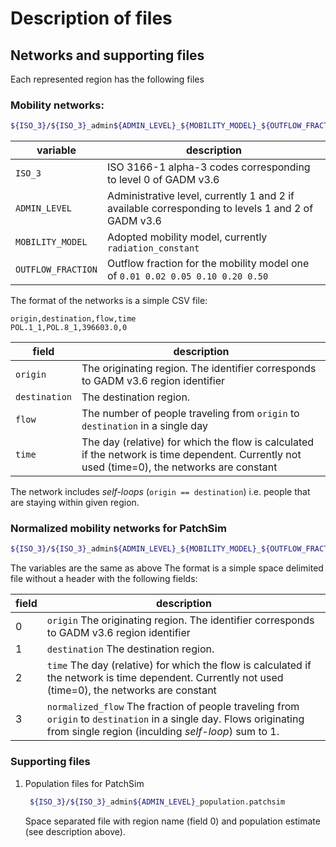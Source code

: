 # Description of files
## Networks and supporting files
Each represented region has the following files
### Mobility networks:
 ```sh
 ${ISO_3}/${ISO_3}_admin${ADMIN_LEVEL}_${MOBILITY_MODEL}_${OUTFLOW_FRACTION}.csv
 ```
 | variable | description |
 |----------|-------------|
 |`ISO_3`   | ISO 3166-1 alpha-3 codes corresponding to level 0 of GADM v3.6 |
 |`ADMIN_LEVEL` | Administrative level, currently 1 and 2 if available corresponding to levels 1 and 2 of GADM v3.6 |
 |`MOBILITY_MODEL` | Adopted mobility model, currently `radiation_constant` |
 |`OUTFLOW_FRACTION` | Outflow fraction for the mobility model one of `0.01 0.02 0.05 0.10 0.20 0.50` |



The format of the networks is a simple CSV file:
``` 
origin,destination,flow,time
POL.1_1,POL.8_1,396603.0,0
```
    
| field | description |
|-------|-------------|
| `origin` | The originating region. The identifier corresponds to GADM v3.6 region identifier
| `destination` | The destination region. 
| `flow` | The number of people traveling from `origin` to `destination` in a single day
| `time` | The day (relative) for which the flow is calculated if the network is time dependent. Currently not used (time=0), the networks are constant

The network includes *self-loops* (`origin == destination`) i.e. people that are staying within given region.    


### Normalized mobility networks for PatchSim
 ```sh
 ${ISO_3}/${ISO_3}_admin${ADMIN_LEVEL}_${MOBILITY_MODEL}_${OUTFLOW_FRACTION}_normalized.patchsim
 ```
 The variables are the same as above
 The format is a simple space delimited file without a header with the following fields:

| field | description |
|-------|-------------|
| 0     |    `origin` The originating region. The identifier corresponds to GADM v3.6 region identifier
| 1     |    `destination`  The destination region. 
| 2     |     `time`  The day (relative) for which the flow is calculated if the network is time dependent. Currently not used (time=0), the networks are constant
| 3     |    `normalized_flow`  The fraction of people traveling from `origin` to `destination` in a single day. Flows originating from single region (inculding *self-loop*) sum to 1. 


### Supporting files
 1. Population files for PatchSim
    ```sh
     ${ISO_3}/${ISO_3}_admin${ADMIN_LEVEL}_population.patchsim
    ```
    Space separated file with region name (field 0) and population estimate (see description above).

 
